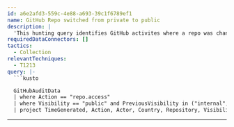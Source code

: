 ```yaml
---
id: a6e2afd3-559c-4e88-a693-39c1f6789ef1
name: GitHub Repo switched from private to public
description: |
  'This hunting query identifies GitHub activites where a repo was changed from private to public that may be a sign of compromise.'
requiredDataConnectors: []
tactics:
  - Collection
relevantTechniques:
  - T1213
query: |-
  ```kusto

  GitHubAuditData
  | where Action == "repo.access"
  | where Visibility == "public" and PreviousVisibility in ("internal", "private")
  | project TimeGenerated, Action, Actor, Country, Repository, Visibility
  ```
---
```


